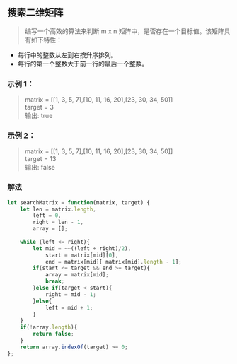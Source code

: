 
## 搜索二维矩阵
> 编写一个高效的算法来判断 m x n 矩阵中，是否存在一个目标值。该矩阵具有如下特性：
+ 每行中的整数从左到右按升序排列。
+ 每行的第一个整数大于前一行的最后一个整数。

### 示例 1：
> matrix = [[1,   3,  5,  7],[10, 11, 16, 20],[23, 30, 34, 50]]             
> target = 3            
> 输出: true          

### 示例 2：
> matrix = [[1,   3,  5,  7],[10, 11, 16, 20],[23, 30, 34, 50]]             
> target = 13               
> 输出: false



### 解法
```javascript 1.8
let searchMatrix = function(matrix, target) {
    let len = matrix.length,
        left = 0,
        right = len - 1,
        array = [];
    
    while (left <= right){
        let mid = ~~((left + right)/2),
            start = matrix[mid][0],
            end = matrix[mid][ matrix[mid].length - 1];
        if(start <= target && end >= target){
            array = matrix[mid];
            break;
        }else if(target < start){
            right = mid - 1;
        }else{
            left = mid + 1;
        }
    }
    if(!array.length){
        return false;
    }
    return array.indexOf(target) >= 0;
};
```
